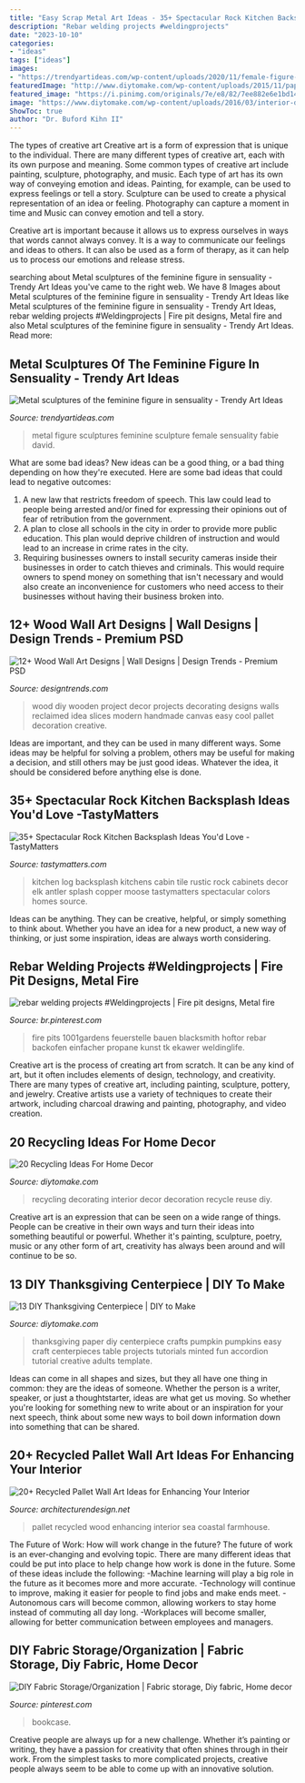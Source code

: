```yaml
---
title: "Easy Scrap Metal Art Ideas - 35+ Spectacular Rock Kitchen Backsplash Ideas You&#039;d Love -tastymatters"
description: "Rebar welding projects #weldingprojects"
date: "2023-10-10"
categories:
- "ideas"
tags: ["ideas"]
images:
- "https://trendyartideas.com/wp-content/uploads/2020/11/female-figure-metal-sculpture.jpg"
featuredImage: "http://www.diytomake.com/wp-content/uploads/2015/11/paper-Pumpkin-Centerpiece-DIY.jpg"
featured_image: "https://i.pinimg.com/originals/7e/e8/82/7ee882e6e1bd1447147a56c9cc6dd724.jpg"
image: "https://www.diytomake.com/wp-content/uploads/2016/03/interior-decoration.jpg"
ShowToc: true
author: "Dr. Buford Kihn II"
---
```



The types of creative art
Creative art is a form of expression that is unique to the individual. There are many different types of creative art, each with its own purpose and meaning.
Some common types of creative art include painting, sculpture, photography, and music. Each type of art has its own way of conveying emotion and ideas. Painting, for example, can be used to express feelings or tell a story. Sculpture can be used to create a physical representation of an idea or feeling. Photography can capture a moment in time and Music can convey emotion and tell a story.

Creative art is important because it allows us to express ourselves in ways that words cannot always convey. It is a way to communicate our feelings and ideas to others. It can also be used as a form of therapy, as it can help us to process our emotions and release stress.

	

		
searching about Metal sculptures of the feminine figure in sensuality - Trendy Art Ideas you've came to the right web. We have 8 Images about Metal sculptures of the feminine figure in sensuality - Trendy Art Ideas like Metal sculptures of the feminine figure in sensuality - Trendy Art Ideas, rebar welding projects #Weldingprojects | Fire pit designs, Metal fire and also Metal sculptures of the feminine figure in sensuality - Trendy Art Ideas. Read more:
		
    
## Metal Sculptures Of The Feminine Figure In Sensuality - Trendy Art Ideas

<img loading=lazy src="https://trendyartideas.com/wp-content/uploads/2020/11/female-figure-metal-sculpture.jpg" onerror="this.onerror=null;this.src='https://tse4.mm.bing.net/th?id=OIP.8QYq6ni8c3hA6T32mUg9JAHaQd&amp;pid=15.1';" alt="Metal sculptures of the feminine figure in sensuality - Trendy Art Ideas">

_Source: trendyartideas.com_

>metal figure sculptures feminine sculpture female sensuality fabie david. 

	

What are some bad ideas?
New ideas can be a good thing, or a bad thing depending on how they're executed. Here are some bad ideas that could lead to negative outcomes: 
1. A new law that restricts freedom of speech. This law could lead to people being arrested and/or fined for expressing their opinions out of fear of retribution from the government. 
2. A plan to close all schools in the city in order to provide more public education. This plan would deprive children of instruction and would lead to an increase in crime rates in the city. 
3. Requiring businesses owners to install security cameras inside their businesses in order to catch thieves and criminals. This would require owners to spend money on something that isn't necessary and would also create an inconvenience for customers who need access to their businesses without having their business broken into. 

    
## 12+ Wood Wall Art Designs | Wall Designs | Design Trends - Premium PSD

<img loading=lazy src="https://images.designtrends.com/wp-content/uploads/2016/01/11120910/Slices-Wood-Wall-Art-Design.jpeg" onerror="this.onerror=null;this.src='https://tse1.mm.bing.net/th?id=OIP.yh5twjI2PwZPFjwvDP3PtQHaE8&amp;pid=15.1';" alt="12+ Wood Wall Art Designs | Wall Designs | Design Trends - Premium PSD">

_Source: designtrends.com_

>wood diy wooden project decor projects decorating designs walls reclaimed idea slices modern handmade canvas easy cool pallet decoration creative. 

	

Ideas are important, and they can be used in many different ways. Some ideas may be helpful for solving a problem, others may be useful for making a decision, and still others may be just good ideas. Whatever the idea, it should be considered before anything else is done.

    
## 35+ Spectacular Rock Kitchen Backsplash Ideas You&#039;d Love -TastyMatters

<img loading=lazy src="http://www.tastymatters.com/wp-content/uploads/2018/10/spectacular-rock-kitchen-backsplash-ideas-25.jpg" onerror="this.onerror=null;this.src='https://tse4.mm.bing.net/th?id=OIP.QZCH8EztAYSDXpH8gDb86gHaLH&amp;pid=15.1';" alt="35+ Spectacular Rock Kitchen Backsplash Ideas You&#039;d Love -TastyMatters">

_Source: tastymatters.com_

>kitchen log backsplash kitchens cabin tile rustic rock cabinets decor elk antler splash copper moose tastymatters spectacular colors homes source. 

	

Ideas can be anything. They can be creative, helpful, or simply something to think about. Whether you have an idea for a new product, a new way of thinking, or just some inspiration, ideas are always worth considering.

    
## Rebar Welding Projects #Weldingprojects | Fire Pit Designs, Metal Fire

<img loading=lazy src="https://i.pinimg.com/736x/f6/37/1f/f6371f46c19377dce5fc03f37f35edd9.jpg" onerror="this.onerror=null;this.src='https://tse2.mm.bing.net/th?id=OIP.0rq_ZTBIDLYInAgIyoNC-AHaLH&amp;pid=15.1';" alt="rebar welding projects #Weldingprojects | Fire pit designs, Metal fire">

_Source: br.pinterest.com_

>fire pits 1001gardens feuerstelle bauen blacksmith hoftor rebar backofen einfacher propane kunst tk ekawer weldinglife. 

	

Creative art is the process of creating art from scratch. It can be any kind of art, but it often includes elements of design, technology, and creativity. There are many types of creative art, including painting, sculpture, pottery, and jewelry. Creative artists use a variety of techniques to create their artwork, including charcoal drawing and painting, photography, and video creation.

    
## 20 Recycling Ideas For Home Decor

<img loading=lazy src="https://www.diytomake.com/wp-content/uploads/2016/03/interior-decoration.jpg" onerror="this.onerror=null;this.src='https://tse4.mm.bing.net/th?id=OIP.aOA997hVSalsdYKn-kepHAHaF0&amp;pid=15.1';" alt="20 Recycling Ideas For Home Decor">

_Source: diytomake.com_

>recycling decorating interior decor decoration recycle reuse diy. 

	

Creative art is an expression that can be seen on a wide range of things. People can be creative in their own ways and turn their ideas into something beautiful or powerful. Whether it's painting, sculpture, poetry, music or any other form of art, creativity has always been around and will continue to be so.

    
## 13 DIY Thanksgiving Centerpiece | DIY To Make

<img loading=lazy src="http://www.diytomake.com/wp-content/uploads/2015/11/paper-Pumpkin-Centerpiece-DIY.jpg" onerror="this.onerror=null;this.src='https://tse1.mm.bing.net/th?id=OIP.CzE16smfJlePxqmQbecGywHaLH&amp;pid=15.1';" alt="13 DIY Thanksgiving Centerpiece | DIY to Make">

_Source: diytomake.com_

>thanksgiving paper diy centerpiece crafts pumpkin pumpkins easy craft centerpieces table projects tutorials minted fun accordion tutorial creative adults template. 

	

Ideas can come in all shapes and sizes, but they all have one thing in common: they are the ideas of someone. Whether the person is a writer, speaker, or just a thoughtstarter, ideas are what get us moving. So whether you're looking for something new to write about or an inspiration for your next speech, think about some new ways to boil down information down into something that can be shared.

    
## 20+ Recycled Pallet Wall Art Ideas For Enhancing Your Interior

<img loading=lazy src="https://cdn.architecturendesign.net/wp-content/uploads/2015/06/AD-Pallet-Wall-Art-14.jpg" onerror="this.onerror=null;this.src='https://tse4.mm.bing.net/th?id=OIP.ZEvAOThnjVQaw_KjwxcIxgHaJ4&amp;pid=15.1';" alt="20+ Recycled Pallet Wall Art Ideas for Enhancing Your Interior">

_Source: architecturendesign.net_

>pallet recycled wood enhancing interior sea coastal farmhouse. 

	

The Future of Work: How will work change in the future?
The future of work is an ever-changing and evolving topic. There are many different ideas that could be put into place to help change how work is done in the future. Some of these ideas include the following: 
-Machine learning will play a big role in the future as it becomes more and more accurate. 
-Technology will continue to improve, making it easier for people to find jobs and make ends meet. 
-Autonomous cars will become common, allowing workers to stay home instead of commuting all day long. 
-Workplaces will become smaller, allowing for better communication between employees and managers.

    
## DIY Fabric Storage/Organization | Fabric Storage, Diy Fabric, Home Decor

<img loading=lazy src="https://i.pinimg.com/originals/7e/e8/82/7ee882e6e1bd1447147a56c9cc6dd724.jpg" onerror="this.onerror=null;this.src='https://tse3.mm.bing.net/th?id=OIP.vun8iMbX1Rl_7W45dwPhwQHaJ4&amp;pid=15.1';" alt="DIY Fabric Storage/Organization | Fabric storage, Diy fabric, Home decor">

_Source: pinterest.com_

>bookcase. 

	

Creative people are always up for a new challenge. Whether it’s painting or writing, they have a passion for creativity that often shines through in their work. From the simplest tasks to more complicated projects, creative people always seem to be able to come up with an innovative solution.

